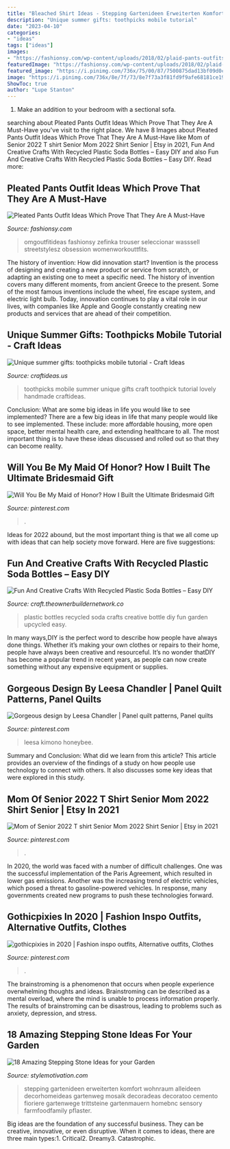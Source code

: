```yaml
---
title: "Bleached Shirt Ideas - Stepping Gartenideen Erweiterten Komfort Wohnraum Alleideen Decorhomeideas Gartenweg Mosaik Decoradeas Decoratoo Cemento Fioriere Gartenwege Trittsteine Gartenmauern Homebnc Sensory Farmfoodfamily Pflaster"
description: "Unique summer gifts: toothpicks mobile tutorial"
date: "2023-04-10"
categories:
- "ideas"
tags: ["ideas"]
images:
- "https://fashionsy.com/wp-content/uploads/2018/02/plaid-pants-outfits-7-.jpg"
featuredImage: "https://fashionsy.com/wp-content/uploads/2018/02/plaid-pants-outfits-7-.jpg"
featured_image: "https://i.pinimg.com/736x/75/00/87/7500875dad13bf09d0c968a942e85834.jpg"
image: "https://i.pinimg.com/736x/8e/7f/73/8e7f73a3f81fd9f9afe68181ce193190.jpg"
ShowToc: true
author: "Lupe Stanton"
---
```



1. Make an addition to your bedroom with a sectional sofa.

	

		
searching about Pleated Pants Outfit Ideas Which Prove That They Are A Must-Have you've visit to the right place. We have 8 Images about Pleated Pants Outfit Ideas Which Prove That They Are A Must-Have like Mom of Senior 2022 T shirt Senior Mom 2022 Shirt Senior | Etsy in 2021, Fun And Creative Crafts With Recycled Plastic Soda Bottles – Easy DIY and also Fun And Creative Crafts With Recycled Plastic Soda Bottles – Easy DIY. Read more:
		
    
## Pleated Pants Outfit Ideas Which Prove That They Are A Must-Have

<img loading=lazy src="https://fashionsy.com/wp-content/uploads/2018/02/plaid-pants-outfits-7-.jpg" onerror="this.onerror=null;this.src='https://tse2.mm.bing.net/th?id=OIP.S7fG88Gm65NT3TnK6Wn3IwHaQU&amp;pid=15.1';" alt="Pleated Pants Outfit Ideas Which Prove That They Are A Must-Have">

_Source: fashionsy.com_

>omgoutfitideas fashionsy zefinka trouser seleccionar wasssell streetstylesz obsession womenworkouttfits. 

	

The history of invention: How did innovation start?
Invention is the process of designing and creating a new product or service from scratch, or adapting an existing one to meet a specific need. The history of invention covers many different moments, from ancient Greece to the present. Some of the most famous inventions include the wheel, fire escape system, and electric light bulb. Today, innovation continues to play a vital role in our lives, with companies like Apple and Google constantly creating new products and services that are ahead of their competition.

    
## Unique Summer Gifts: Toothpicks Mobile Tutorial - Craft Ideas

<img loading=lazy src="http://www.craftideas.us/wp-content/uploads/2012/10/handmade-gifts3.jpg" onerror="this.onerror=null;this.src='https://tse2.mm.bing.net/th?id=OIP.aXqvkMr1wMWW_7A3WejtuAHaJ4&amp;pid=15.1';" alt="Unique summer gifts: toothpicks mobile tutorial - Craft Ideas">

_Source: craftideas.us_

>toothpicks mobile summer unique gifts craft toothpick tutorial lovely handmade craftideas. 

	

Conclusion: What are some big ideas in life you would like to see implemented?
There are a few big ideas in life that many people would like to see implemented. These include: more affordable housing, more open space, better mental health care, and extending healthcare to all. The most important thing is to have these ideas discussed and rolled out so that they can become reality.

    
## Will You Be My Maid Of Honor? How I Built The Ultimate Bridesmaid Gift

<img loading=lazy src="https://i.pinimg.com/736x/60/23/3b/60233b7aa73d6348a07eea9afc61ba1e.jpg" onerror="this.onerror=null;this.src='https://tse4.mm.bing.net/th?id=OIP.4mIW6rmkQAZ2v4f_ABLwvwHaLH&amp;pid=15.1';" alt="Will You Be My Maid of Honor? How I Built the Ultimate Bridesmaid Gift">

_Source: pinterest.com_

>. 

	

Ideas for 2022 abound, but the most important thing is that we all come up with ideas that can help society move forward. Here are five suggestions: 

    
## Fun And Creative Crafts With Recycled Plastic Soda Bottles – Easy DIY

<img loading=lazy src="https://craft.theownerbuildernetwork.co/files/2015/04/Plastic-Bottle-Ideas015.jpg" onerror="this.onerror=null;this.src='https://tse1.mm.bing.net/th?id=OIP.-fuyc2TfrrDA_Q5MKk9GggHaE7&amp;pid=15.1';" alt="Fun And Creative Crafts With Recycled Plastic Soda Bottles – Easy DIY">

_Source: craft.theownerbuildernetwork.co_

>plastic bottles recycled soda crafts creative bottle diy fun garden upcycled easy. 

	

In many ways,DIY is the perfect word to describe how people have always done things. Whether it’s making your own clothes or repairs to their home, people have always been creative and resourceful. It’s no wonder thatDIY has become a popular trend in recent years, as people can now create something without any expensive equipment or supplies.

    
## Gorgeous Design By Leesa Chandler | Panel Quilt Patterns, Panel Quilts

<img loading=lazy src="https://i.pinimg.com/736x/ec/38/a4/ec38a47ab4f299622022a70ceea7d61d.jpg" onerror="this.onerror=null;this.src='https://tse3.mm.bing.net/th?id=OIP.ku0sFqtdFh3PJcCq1tsRLwAAAA&amp;pid=15.1';" alt="Gorgeous design by Leesa Chandler | Panel quilt patterns, Panel quilts">

_Source: pinterest.com_

>leesa kimono honeybee. 

	

Summary and Conclusion: What did we learn from this article?
This article provides an overview of the findings of a study on how people use technology to connect with others. It also discusses some key ideas that were explored in this study.

    
## Mom Of Senior 2022 T Shirt Senior Mom 2022 Shirt Senior | Etsy In 2021

<img loading=lazy src="https://i.pinimg.com/736x/8e/7f/73/8e7f73a3f81fd9f9afe68181ce193190.jpg" onerror="this.onerror=null;this.src='https://tse2.mm.bing.net/th?id=OIP.4nY0_69xsugJugF52EKRRAHaJ3&amp;pid=15.1';" alt="Mom of Senior 2022 T shirt Senior Mom 2022 Shirt Senior | Etsy in 2021">

_Source: pinterest.com_

>. 

	

In 2020, the world was faced with a number of difficult challenges. One was the successful implementation of the Paris Agreement, which resulted in lower gas emissions. Another was the increasing trend of electric vehicles, which posed a threat to gasoline-powered vehicles. In response, many governments created new programs to push these technologies forward. 

    
## Gothicpixies In 2020 | Fashion Inspo Outfits, Alternative Outfits, Clothes

<img loading=lazy src="https://i.pinimg.com/736x/75/00/87/7500875dad13bf09d0c968a942e85834.jpg" onerror="this.onerror=null;this.src='https://tse3.mm.bing.net/th?id=OIP.9Xr12eAbg5k2Ytm9fB-XKgHaSE&amp;pid=15.1';" alt="gothicpixies in 2020 | Fashion inspo outfits, Alternative outfits, Clothes">

_Source: pinterest.com_

>. 

	

The brainstroming is a phenomenon that occurs when people experience overwhelming thoughts and ideas. Brainstroming can be described as a mental overload, where the mind is unable to process information properly. The results of brainstroming can be disastrous, leading to problems such as anxiety, depression, and stress.

    
## 18 Amazing Stepping Stone Ideas For Your Garden

<img loading=lazy src="https://stylemotivation.com/wp-content/uploads/2020/02/23-stepping-stones-homebnc.jpg" onerror="this.onerror=null;this.src='https://tse2.mm.bing.net/th?id=OIP.38IfA455wWupj3yU8HYCiQHaJ4&amp;pid=15.1';" alt="18 Amazing Stepping Stone Ideas for your Garden">

_Source: stylemotivation.com_

>stepping gartenideen erweiterten komfort wohnraum alleideen decorhomeideas gartenweg mosaik decoradeas decoratoo cemento fioriere gartenwege trittsteine gartenmauern homebnc sensory farmfoodfamily pflaster. 

	

Big ideas are the foundation of any successful business. They can be creative, innovative, or even disruptive. When it comes to ideas, there are three main types:1. Critical2. Dreamy3. Catastrophic.

